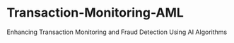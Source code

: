 # Transaction-Monitoring-AML
Enhancing Transaction Monitoring and Fraud Detection Using AI Algorithms
